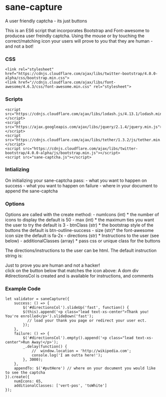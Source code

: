 # sane-capture
A user friendly captcha - its just buttons

This is an ES6 script that incorporates Bootstrap and Font-awesome to producea user freindly captcha.
Using the mouse or by touching the correct/matching icon your users will prove to you that they are human - and not a bot!

<h3>CSS</h3>

```
<link rel="stylesheet" href="https://cdnjs.cloudflare.com/ajax/libs/twitter-bootstrap/4.0.0-alpha/css/bootstrap.min.css">
<link href="//cdnjs.cloudflare.com/ajax/libs/font-awesome/4.6.3/css/font-awesome.min.css" rel="stylesheet">
```

<h3>Scripts</h3>

```
<script src="https://cdnjs.cloudflare.com/ajax/libs/lodash.js/4.13.1/lodash.min.js"></script>
<script src="https://ajax.googleapis.com/ajax/libs/jquery/2.1.4/jquery.min.js"></script>
<script src="https://cdnjs.cloudflare.com/ajax/libs/tether/1.3.2/js/tether.min.js"></script>
<script src="https://cdnjs.cloudflare.com/ajax/libs/twitter-bootstrap/4.0.0-alpha/js/bootstrap.min.js"></script>
<script src="sane-captcha.js"></script>
```

<h3>Intializing</h3>
On initializing your sane-captcha pass:
 - what you want to happen on success
 - what you want to happen on failure 
 - where in your document to append the sane-captcha

<h3>Options</h3>
Options are called with the create method:
- numIcons  (int) * the number of icons to display the default is 50
- max (int) * the maximum ties you want the user to try the default is 3 
- btnClass (str) * the bootstrap style of the buttons the default is btn-outline-success
- size (str)* the font-awesome icon size the default is fa-2x
- directions (str) * Instructions to the user (see below)
- additionalClasses (array) * pass css or unique class for the buttons

The directions/instructions to the user can be html.
The default instruction string is:

Just to prove you are human and not a hacker!<br>click on the button below that matches the icon above:
A dom div #directionsCol is created and is available for instructions, and comments
<h3>Example Code</h3>

```
let validator = saneCapture({
    success: () => {
        $('#directionsCol').slideUp('fast', function() {
        $(this).append('<p class="lead text-xs-center">Thank you! You're enrolled</p>').slideDown('fast');
          // load your thank you page or redirect your user ect.
        });
    },
    failure: () => {
        $('#directionsCol').empty().append('<p class="lead text-xs-center">Run Away!</p>');
        _.delay(function() {
            //  window.location = 'http://wikipedia.com';
            console.log('I am outta here!');
        }, 3000);
    },
    appendTo: $('#putHere') // where on your document you would like to see the captcha
}).create({
    numIcons: 65,
    additionalClasses: ['vert-pos', 'toWhite']
});
```



```

```

